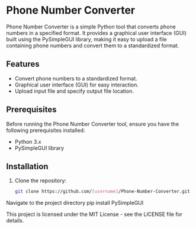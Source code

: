 # Phone Number Converter

Phone Number Converter is a simple Python tool that converts phone numbers in a specified format. It provides a graphical user interface (GUI) built using the PySimpleGUI library, making it easy to upload a file containing phone numbers and convert them to a standardized format.

## Features

- Convert phone numbers to a standardized format.
- Graphical user interface (GUI) for easy interaction.
- Upload input file and specify output file location.

## Prerequisites

Before running the Phone Number Converter tool, ensure you have the following prerequisites installed:

- Python 3.x
- PySimpleGUI library

## Installation

1. Clone the repository:
   ```bash
   git clone https://github.com/[username]/Phone-Number-Converter.git


Navigate to the project directory
pip install PySimpleGUI

This project is licensed under the MIT License - see the LICENSE file for details.
